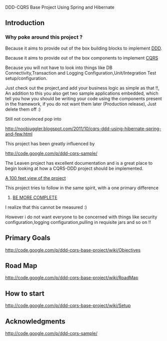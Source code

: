 DDD-CQRS Base Project Using Spring and Hibernate

## Introduction ##

### Why poke around this project ? ###

Because it aims to provide out of the box building blocks to implement [DDD](http://domaindrivendesign.org/resources/what_is_ddd).

Because it aims to provide out of the box components to implement [CQRS](http://martinfowler.com/bliki/CQRS.html)

Because you will not have to look into things like DB Connectivity,Transaction and Logging Configuration,Unit/Integration Test setup/configuration.

Just check out the project,and add your business logic as simple as that !!, An addition to this you also get two sample applications embedded, which tell you how you should be writing your code using the components present in the framework, if you do not want them later (Production release), Just delete them off :)

Still not convinced pop into

http://noobjuggler.blogspot.com/2011/10/cqrs-ddd-using-hibernate-spring-and-few.html

This project has been greatly influenced by

http://code.google.com/p/ddd-cqrs-sample/

The Leaven project has excellent documentation and is a great place to begin looking at how a CQRS-DDD project should be implemented.


[A 100 feet view of the project](http://noobjuggler.blogspot.com/2011/10/mind-map-for-ddd-cqrs-base-project.html)


This project tries to follow in the same spirit, with a one primary difference

1) [BE MORE COMPLETE](http://code.google.com/p/ddd-cqrs-base-project/wiki/Objectives)

I realize that this cannot be measured :)

However i do not want everyone to be concerned with things like security configuration,logging configuration,pulling in requisite jars and so on !!



## Primary Goals ##

http://code.google.com/p/ddd-cqrs-base-project/wiki/Objectives


## Road Map ##

http://code.google.com/p/ddd-cqrs-base-project/wiki/RoadMap


## How to start ##

http://code.google.com/p/ddd-cqrs-base-project/wiki/Setup


## Acknowledgments ##
http://code.google.com/p/ddd-cqrs-sample/